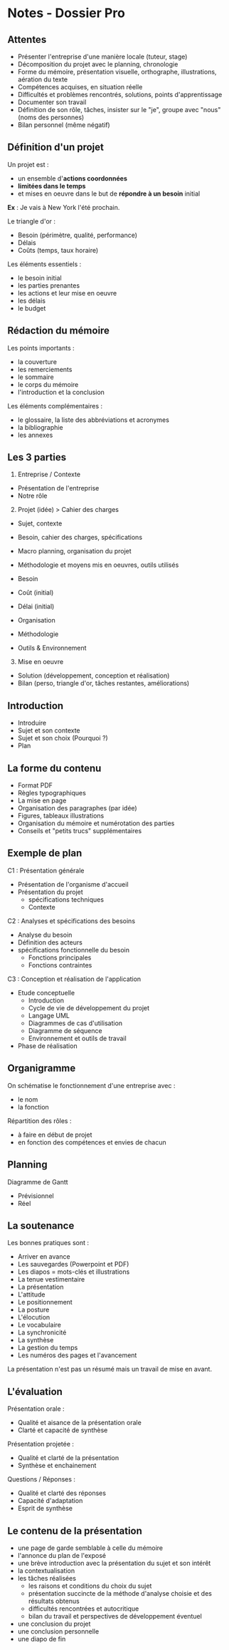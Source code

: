 # Notes - Dossier Pro

## Attentes

- Présenter l'entreprise d'une manière locale (tuteur, stage)
- Décomposition du projet avec le planning, chronologie
- Forme du mémoire, présentation visuelle, orthographe, illustrations, aération du texte
- Compétences acquises, en situation réelle
- Difficultés et problèmes rencontrés, solutions, points d'apprentissage
- Documenter son travail
- Définition de son rôle, tâches, insister sur le "je", groupe avec "nous" (noms des personnes)
- Bilan personnel (même négatif)

## Définition d'un projet

Un projet est :
- un ensemble d'**actions coordonnées**
- **limitées dans le temps**
- et mises en oeuvre dans le but de **répondre à un besoin** initial

**Ex** : Je vais à New York l'été prochain.

Le triangle d'or :
- Besoin (périmètre, qualité, performance)
- Délais
- Coûts (temps, taux horaire)

Les éléments essentiels :
- le besoin initial
- les parties prenantes
- les actions et leur mise en oeuvre
- les délais
- le budget

## Rédaction du mémoire

Les points importants :
- la couverture
- les remerciements
- le sommaire
- le corps du mémoire
- l'introduction et la conclusion

Les éléments complémentaires :
- le glossaire, la liste des abbréviations et acronymes
- la bibliographie
- les annexes

## Les 3 parties

1) Entreprise / Contexte

- Présentation de l'entreprise
- Notre rôle

2) Projet (idée) > Cahier des charges

- Sujet, contexte
- Besoin, cahier des charges, spécifications
- Macro planning, organisation du projet
- Méthodologie et moyens mis en oeuvres, outils utilisés

- Besoin
- Coût (initial)
- Délai (initial)
- Organisation
- Méthodologie
- Outils & Environnement

3) Mise en oeuvre

- Solution (développement, conception et réalisation)
- Bilan (perso, triangle d'or, tâches restantes, améliorations)

## Introduction

- Introduire
- Sujet et son contexte
- Sujet et son choix (Pourquoi ?)
- Plan

## La forme du contenu

- Format PDF
- Règles typographiques
- La mise en page
- Organisation des paragraphes (par idée)
- Figures, tableaux illustrations
- Organisation du mémoire et numérotation des parties
- Conseils et "petits trucs" supplémentaires

## Exemple de plan

C1 : Présentation générale

- Présentation de l'organisme d'accueil
- Présentation du projet
    - spécifications techniques
    - Contexte

C2 : Analyses et spécifications des besoins

- Analyse du besoin
- Définition des acteurs
- spécifications fonctionnelle du besoin
    - Fonctions principales
    - Fonctions contraintes

C3 : Conception et réalisation de l'application

- Etude conceptuelle
    - Introduction
    - Cycle de vie de développement du projet
    - Langage UML
    - Diagrammes de cas d'utilisation
    - Diagramme de séquence
    - Environnement et outils de travail
- Phase de réalisation

## Organigramme

On schématise le fonctionnement d'une entreprise avec :

- le nom
- la fonction

Répartition des rôles :

- à faire en début de projet
- en fonction des compétences et envies de chacun

## Planning

Diagramme de Gantt

- Prévisionnel
- Réel

## La soutenance

Les bonnes pratiques sont :

- Arriver en avance
- Les sauvegardes (Powerpoint et PDF)
- Les diapos = mots-clés et illustrations
- La tenue vestimentaire
- La présentation
- L'attitude
- Le positionnement
- La posture
- L'élocution
- Le vocabulaire
- La synchronicité
- La synthèse
- La gestion du temps
- Les numéros des pages et l'avancement

La présentation n'est pas un résumé mais un travail de mise en avant.

## L'évaluation

Présentation orale :

- Qualité et aisance de la présentation orale
- Clarté et capacité de synthèse

Présentation projetée :

- Qualité et clarté de la présentation
- Synthèse et enchainement

Questions / Réponses :

- Qualité et clarté des réponses
- Capacité d'adaptation
- Esprit de synthèse

## Le contenu de la présentation

- une page de garde semblable à celle du mémoire
- l'annonce du plan de l'exposé
- une brève introduction avec la présentation du sujet et son intérêt
- la contextualisation
- les tâches réalisées
    - les raisons et conditions du choix du sujet
    - présentation succincte de la méthode d'analyse choisie et des résultats obtenus
    - difficultés rencontrées et autocritique
    - bilan du travail et perspectives de développement éventuel
- une conclusion du projet
- une conclusion personnelle
- une diapo de fin
